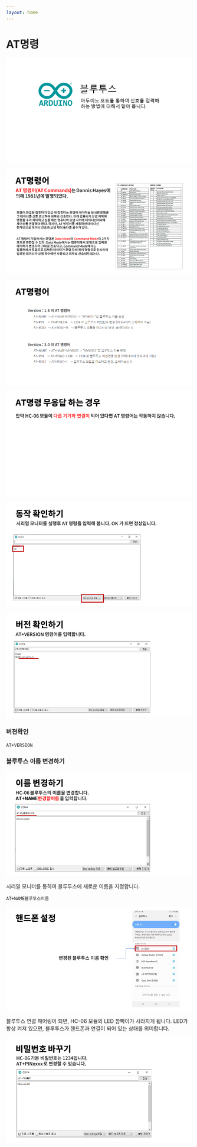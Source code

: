 ```yaml
---
layout: home
---
```


# AT명령

![슬라이드1](./img/슬라이드1.PNG)


![슬라이드2](./img/슬라이드2.PNG)


![슬라이드3](./img/슬라이드3.PNG)


![슬라이드4](./img/슬라이드4.PNG)


![슬라이드5](./img/슬라이드5.PNG)


![슬라이드6](./img/슬라이드6.PNG)

### 버젼확인 

```
AT+VERSION
```





### 블루투스 이름 변경하기

![슬라이드6](./img/슬라이드7.PNG)

시리얼 모니터를 통하여 블루투스에 새로운 이름을 지정합니다.

```
AT+NAME블루투스이름
```

![슬라이드6](./img/슬라이드8.PNG)

블루투스 연결 페어링이 되면, HC-06 모듈의 LED 깜빡이가 사라지게 됩니다. LED가 항상 켜져 있으면, 블루투스가 핸드폰과 연결이 되어 있는 상태를 의미합니다.




![슬라이드6](./img/슬라이드9.PNG)


